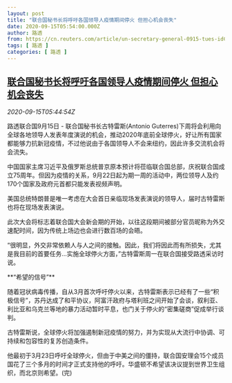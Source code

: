```yaml
---
layout: post
title: "联合国秘书长将呼吁各国领导人疫情期间停火 但担心机会丧失"
date: 2020-09-15T05:54:00.000Z
author: 路透
from: https://cn.reuters.com/article/un-secretary-general-0915-tues-idCNKBS2660O1
tags: [ 路透 ]
categories: [ 路透 ]
---
```

<!--1600149240000-->
[联合国秘书长将呼吁各国领导人疫情期间停火 但担心机会丧失](https://cn.reuters.com/article/un-secretary-general-0915-tues-idCNKBS2660O1)
------

<div>
<div><i>2020-09-15T05:44:54Z</i></div><p>路透联合国9月15日 - 联合国秘书长古特雷斯(Antonio Guterres)下周将会利用向全球各地领导人发表年度演说的机会，推动2020年底前全球停火，好让所有国家都能够力抗新冠疫情，不过他说由于各国领导人不会来纽约，因此许多交流机会将会流失。</p><p>中国国家主席习近平及俄罗斯总统普京原本预计将莅临联合国总部，庆祝联合国成立75周年。但因为疫情的关系，9月22日起为期一周的活动中，两位领导人及约170个国家及政府元首都只能发表视频声明。</p><p>美国总统特朗普是唯一考虑在大会首日亲临现场发表演说的领导人，届时古特雷斯也将在现场发表演说。</p><p>此次大会将标志着联合国大会新会期的开始，以往这段期间被部分官员昵称为外交速配时间，因为传统上场边也会进行数百场的会晤。</p><p>“很明显，外交非常依赖人与人之间的接触。因此，我们将因此而有所损失，尤其是我目前的首要任务...实施全球停火方面，”古特雷斯周一在联合国接受路透采访时说。</p><p>**“希望的信号”**</p><p>随着冠状病毒传播，自从3月首次呼吁停火以来，古特雷斯表示已经有了一些“积极信号”，苏丹达成了和平协议，阿富汗政府与塔利班之间开始了会谈，叙利亚、利比亚和乌克兰等地的暴力活动暂时平息，也门关于停火的“密集磋商”促成举行谈判。</p><p>古特雷斯说，全球停火将加强遏制新冠疫情的努力，并为实现从大流行中协调、可持续和包容性的复苏创造条件。</p><p>他最初于3月23日呼吁全球停火，但由于中美之间的僵持，联合国安理会15个成员国花了三个多月的时间才正式支持他的呼吁。华盛顿不希望该决议提到世界卫生组织，而北京则希望。(完)</p>
</div>
